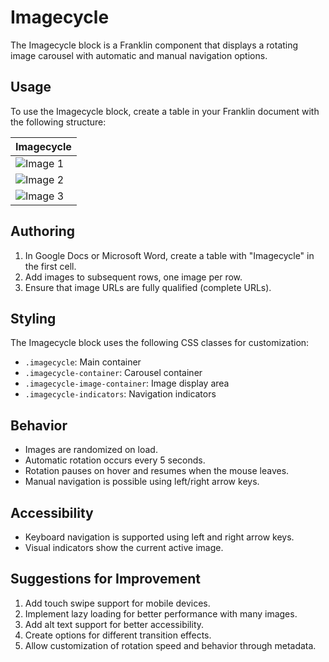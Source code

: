 # Imagecycle

The Imagecycle block is a Franklin component that displays a rotating image carousel with automatic and manual navigation options.

## Usage

To use the Imagecycle block, create a table in your Franklin document with the following structure:

| Imagecycle |
|------------|
| ![Image 1](https://example.com/image1.jpg) |
| ![Image 2](https://example.com/image2.jpg) |
| ![Image 3](https://example.com/image3.jpg) |

## Authoring

1. In Google Docs or Microsoft Word, create a table with "Imagecycle" in the first cell.
2. Add images to subsequent rows, one image per row.
3. Ensure that image URLs are fully qualified (complete URLs).

## Styling

The Imagecycle block uses the following CSS classes for customization:
- `.imagecycle`: Main container
- `.imagecycle-container`: Carousel container
- `.imagecycle-image-container`: Image display area
- `.imagecycle-indicators`: Navigation indicators

## Behavior

- Images are randomized on load.
- Automatic rotation occurs every 5 seconds.
- Rotation pauses on hover and resumes when the mouse leaves.
- Manual navigation is possible using left/right arrow keys.

## Accessibility

- Keyboard navigation is supported using left and right arrow keys.
- Visual indicators show the current active image.

## Suggestions for Improvement

1. Add touch swipe support for mobile devices.
2. Implement lazy loading for better performance with many images.
3. Add alt text support for better accessibility.
4. Create options for different transition effects.
5. Allow customization of rotation speed and behavior through metadata.